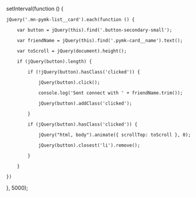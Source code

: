 setInterval(function () {

    jQuery('.mn-pymk-list__card').each(function () {

        var button = jQuery(this).find('.button-secondary-small');

        var friendName = jQuery(this).find('.pymk-card__name').text();

        var toScroll = jQuery(document).height();

        if (jQuery(button).length) {

            if (!jQuery(button).hasClass('clicked')) {

                jQuery(button).click();

                console.log('Sent connect with ' + friendName.trim());

                jQuery(button).addClass('clicked');

            }

            if (jQuery(button).hasClass('clicked')) {

                jQuery("html, body").animate({ scrollTop: toScroll }, 0);

                jQuery(button).closest('li').remove();

            }

        }

    })

}, 5000);

